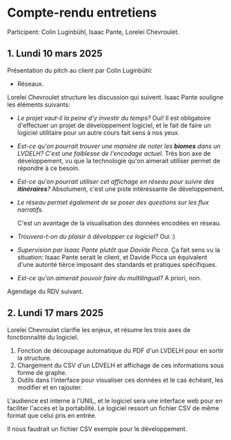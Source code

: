# Compte-rendu entretiens

Participent: Colin Luginbühl, Isaac Pante, Lorelei Chevroulet.

## 1. Lundi 10 mars 2025

Présentation du pitch au client par Colin Luginbühl:

- Réseaux.

Lorelei Chevroulet structure les discussion qui suivent. Isaac Pante souligne les éléments suivants:

- *Le projet vaut-il la peine d'y investir du temps?*
  Oui! Il est obligatoire d'effectuer un projet de développement logiciel, et le fait de faire un logiciel utilitaire pour un autre cours fait sens à nos yeux. 

- *Est-ce qu'on pourrait trouver une manière de noter les **biomes** dans un LVDELH? C'est une faiblesse de l'encodage actuel.*
  Très bon axe de développement, vu que la technologie qu'on aimerait utiliser permet de répondre à ce besoin.

- *Est-ce qu'on pourrait utiliser cet affichage en réseau pour suivre des **itinéraires**?*
  Absolument, c'est une piste intéressante de développement. 

- *Le réseau permet également de se poser des questions sur les flux narratifs.*

  C'est un avantage de la visualisation des données encodées en réseau.

- *Trouvera-t-on du plaisir à développer ce logiciel?*
  Oui :)

- *Supervision par Isaac Pante plutôt que Davide Picca*.
  Ça fait sens vu la situation: Isaac Pante serait le client, et Davide Picca un équivalent d'une autorité tièrce imposant des standards et pratiques spécifiques.

- *Est-ce qu'on aimerait pouvoir faire du multilingual?*
  A priori, non.

Agendage du RDV suivant.

## 2. Lundi 17 mars 2025

Lorelei Chevroulet clarifie les enjeux, et résume les trois axes de fonctionnalité du logiciel.

1. Fonction de découpage automatique du PDF d'un LVDELH pour en sortir la structure.
2. Chargement du CSV d'un LDVELH et affichage de ces informations sous forme de graphe.
3. Outils dans l'interface pour visualiser ces données et le cas échéant, les modifier et en rajouter.

L'audience est interne à l'UNIL, et le logiciel sera une interface web pour en faciliter l'accès et la portabilité. Le logiciel ressort un fichier CSV de même format que celui pris en entrée.

Il nous faudrait un fichier CSV exemple pour le développement.

